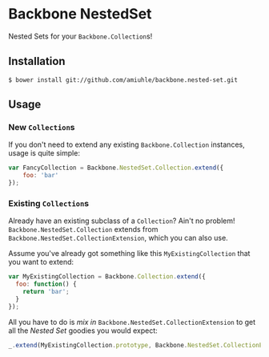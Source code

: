 Backbone NestedSet
===================

Nested Sets for your `Backbone.Collection`s!

## Installation
```shell
$ bower install git://github.com/amiuhle/backbone.nested-set.git
```

## Usage
### New `Collection`s
If you don't need to extend any existing `Backbone.Collection` instances, usage
is quite simple:

```javascript
var FancyCollection = Backbone.NestedSet.Collection.extend({
    foo: 'bar'
});
```

### Existing `Collection`s
Already have an existing subclass of a `Collection`? Ain't no problem!
`Backbone.NestedSet.Collection` extends from
`Backbone.NestedSet.CollectionExtension`, which you can also use.

Assume you've already got something like this `MyExistingCollection` that you
want to extend:

```javascript
var MyExistingCollection = Backbone.Collection.extend({
  foo: function() {
    return 'bar';
  }
});
```

All you have to do is _mix in_ `Backbone.NestedSet.CollectionExtension` to get
all the _Nested Set_ goodies you would expect:

```javascript
_.extend(MyExistingCollection.prototype, Backbone.NestedSet.CollectionExtension);
```

